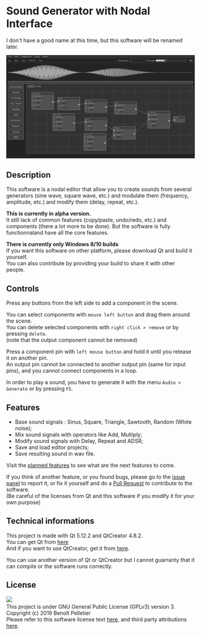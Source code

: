 # Sound Generator with Nodal Interface

I don't have a good name at this time, but this software will be renamed later.

<img src="Images/screen01.jpg?raw=true" width="800"></img>

## Description

This software is a nodal editor that allow you to create sounds from several generators (sine wave, square wave, etc.) 
and modulate them (frequency, amplitude, etc.) and modify them (delay, repeat, etc.).

**This is currently in alpha version.**<br>
It still lack of common features (copy/paste, undo/redo, etc.) and components (there a lot more to be done).
But the software is fully functionnaland have all the core features.

**There is currently only Windows 8/10 builds**<br>
If you want this software on other platform, please download Qt and build it yourself.<br>
You can also contribute by providing your build to share it with other people.

## Controls
Press any buttons from the left side to add a component in the scene.<br>

You can select components with `mouse left button` and drag them around the scene.<br>
You can delete selected components with `right click > remove` or by pressing  `delete`.<br>
(note that the output component cannot be removed)<br>

Press a component pin with `left mouse button` and hold it until you release it  on another pin.<br>
An output pin cannot be connected to another output pin (same for input pins), and you cannot connect components in a loop.<br>

In order to play a sound, you have to generate it with the menu `Audio > Generate` or by pressing `F5`.


## Features
- Base sound signals : Sinus, Square, Triangle, Sawtooth, Random (White noise);
- Mix sound signals with operators like Add, Multiply;
- Modify sound signals with Delay, Repeat and ADSR;
- Save and load editor projects;
- Save resulting sound in wav file.

Visit the [planned features](https://github.com/BenPyton/SoundGenerator/projects/1) to see what are the next features to come.

If you think of another feature, or you found bugs, please go to the [issue panel](https://github.com/BenPyton/SoundGenerator/issues) to report it, or fix it yourself and do a [Pull Request](https://github.com/BenPyton/SoundGenerator/pulls) to contribute to the software.<br>
(Be careful of the licenses from Qt and this software if you modify it for your own purpose)

## Technical informations
This project is made with Qt 5.12.2 and QtCreator 4.8.2.<br>
You can get Qt from [here](http://download.qt.io/official_releases/qt/5.12/5.12.2/)<br>
And if you want to use QtCreator, get it from [here](http://download.qt.io/official_releases/qtcreator/4.8/4.8.2/).

You can use another version of Qt or QtCreator but I cannot guarranty that it can compile or the software runs correctly.

## License
<img src="https://www.gnu.org/graphics/gplv3-with-text-136x68.png"/><br>
This project is under GNU General Public License (GPLv3) version 3.<br>
Copyright (c) 2019 Benoît Pelletier<br>
Please refer to this software license text [here](LICENSE), and third party attributions [here](attributions.md).
